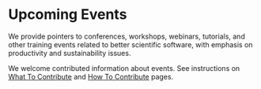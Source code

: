 # Upcoming Events

We provide pointers to conferences, workshops, webinars, tutorials, and other training events related to better scientific software, with emphasis on productivity and sustainability issues.  

We welcome contributed information about events.  See instructions on [What To Contribute](../WhatToContribute.md) and [How To Contribute](../HowToContribute.md) pages.
